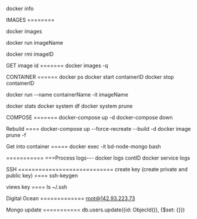 docker info


IMAGES ========

docker images

docker run imageName

docker rmi imageID

GET image id =======
docker images -q

CONTAINER ======
docker ps
docker start containerID
docker stop containerID

docker run --name containerName -it imageName

docker stats
docker system df
docker system prune

COMPOSE =======
docker-compose up -d
docker-compose down

Rebuild ====
docker-compose up --force-recreate --build -d
docker image prune -f

Get into container =====
docker exec -it bd-node-mongo bash

=========== 
===Process logs---
docker logs contID
docker service logs

SSH ============================
create key (create private and public key) ====
ssh-keygen

views key ====
ls ~/.ssh


Digital Ocean =============
root@142.93.223.73


Mongo update ===========
db.users.update({id: ObjecId()}, {$set: {}})
